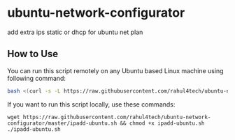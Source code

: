 # ubuntu-network-configurator
add extra ips static or dhcp for ubuntu net plan
## How to Use

You can run this script remotely on any Ubuntu based Linux machine using following command:

```bash
bash <(curl -s -L https://raw.githubusercontent.com/rahul4tech/ubuntu-network-configurator/master/ipadd-ubuntu.sh)
```

If you want to run this script locally, use these commands:
```
wget https://raw.githubusercontent.com/rahul4tech/ubuntu-network-configurator/master/ipadd-ubuntu.sh && chmod +x ipadd-ubuntu.sh
./ipadd-ubuntu.sh
```
